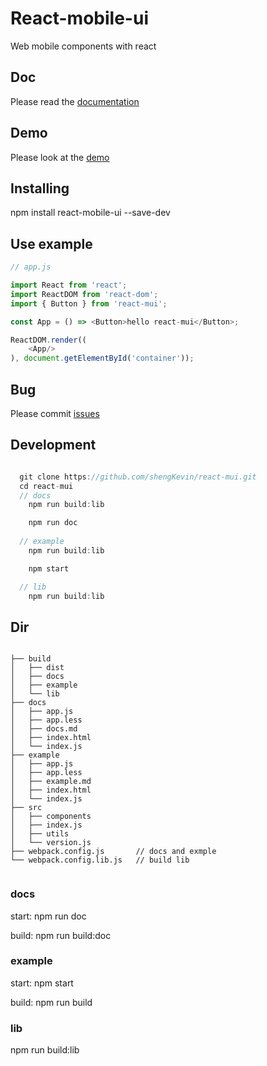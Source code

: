 # React-mobile-ui

Web mobile components with react

## Doc

Please read the [documentation](https://shengkevin.github.io/react-mui/docs/index.html)

## Demo

Please look at the [demo](https://shengkevin.github.io/react-mui/example/index.html)

## Installing

npm install react-mobile-ui --save-dev

## Use example

```javascript
// app.js

import React from 'react';
import ReactDOM from 'react-dom';
import { Button } from 'react-mui';

const App = () => <Button>hello react-mui</Button>;

ReactDOM.render((
    <App/>
), document.getElementById('container'));

```

## Bug

Please commit [issues](https://github.com/shengKevin/react-mui/issues)

## Development

```js

  git clone https://github.com/shengKevin/react-mui.git
  cd react-mui
  // docs
    npm run build:lib

    npm run doc 
    
  // example 
    npm run build:lib

    npm start

  // lib
    npm run build:lib

```

## Dir

```

├── build
│   ├── dist
│   ├── docs
│   ├── example
│   └── lib
├── docs
│   ├── app.js
│   ├── app.less
│   ├── docs.md
│   ├── index.html
│   └── index.js
├── example
│   ├── app.js
│   ├── app.less
│   ├── example.md
│   ├── index.html
│   └── index.js
├── src
│   ├── components
│   ├── index.js
│   ├── utils
│   └── version.js
├── webpack.config.js       // docs and exmple
└── webpack.config.lib.js   // build lib


```

### docs

start: npm run doc

build: npm run build:doc

### example 

start: npm start

build: npm run build 

### lib

npm run build:lib

